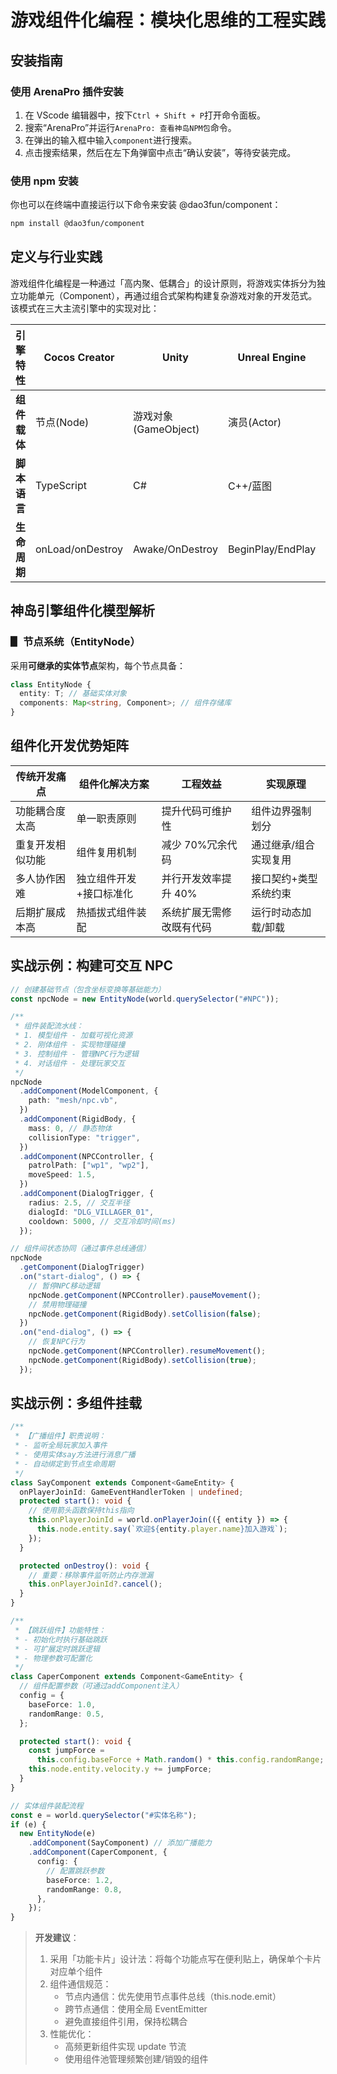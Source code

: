 # 游戏组件化编程：模块化思维的工程实践

## 安装指南

### 使用 ArenaPro 插件安装

1. 在 VScode 编辑器中，按下`Ctrl + Shift + P`打开命令面板。
2. 搜索“ArenaPro”并运行`ArenaPro: 查看神岛NPM包`命令。
3. 在弹出的输入框中输入`component`进行搜索。
4. 点击搜索结果，然后在左下角弹窗中点击“确认安装”，等待安装完成。

### 使用 npm 安装

你也可以在终端中直接运行以下命令来安装 @dao3fun/component：

```bash
npm install @dao3fun/component
```

## 定义与行业实践

游戏组件化编程是一种通过「高内聚、低耦合」的设计原则，将游戏实体拆分为独立功能单元（Component），再通过组合式架构构建复杂游戏对象的开发范式。该模式在三大主流引擎中的实现对比：

| 引擎特性     | Cocos Creator    | Unity                | Unreal Engine     | Box3 引擎             |
| ------------ | ---------------- | -------------------- | ----------------- | --------------------- |
| **组件载体** | 节点(Node)       | 游戏对象(GameObject) | 演员(Actor)       | 扩展节点(EntityNode)  |
| **脚本语言** | TypeScript       | C#                   | C++/蓝图          | TypeScript/JavaScript |
| **生命周期** | onLoad/onDestroy | Awake/OnDestroy      | BeginPlay/EndPlay | onLoad/onDestroy      |

## 神岛引擎组件化模型解析

### ▋ 节点系统（EntityNode）

采用**可继承的实体节点**架构，每个节点具备：

```typescript
class EntityNode {
  entity: T; // 基础实体对象
  components: Map<string, Component>; // 组件存储库
}
```

## 组件化开发优势矩阵

| 传统开发痛点     | 组件化解决方案          | 工程效益                 | 实现原理              |
| ---------------- | ----------------------- | ------------------------ | --------------------- |
| 功能耦合度太高   | 单一职责原则            | 提升代码可维护性         | 组件边界强制划分      |
| 重复开发相似功能 | 组件复用机制            | 减少 70%冗余代码         | 通过继承/组合实现复用 |
| 多人协作困难     | 独立组件开发+接口标准化 | 并行开发效率提升 40%     | 接口契约+类型系统约束 |
| 后期扩展成本高   | 热插拔式组件装配        | 系统扩展无需修改既有代码 | 运行时动态加载/卸载   |

## 实战示例：构建可交互 NPC

```typescript
// 创建基础节点（包含坐标变换等基础能力）
const npcNode = new EntityNode(world.querySelector("#NPC"));

/**
 * 组件装配流水线：
 * 1. 模型组件 - 加载可视化资源
 * 2. 刚体组件 - 实现物理碰撞
 * 3. 控制组件 - 管理NPC行为逻辑
 * 4. 对话组件 - 处理玩家交互
 */
npcNode
  .addComponent(ModelComponent, {
    path: "mesh/npc.vb",
  })
  .addComponent(RigidBody, {
    mass: 0, // 静态物体
    collisionType: "trigger",
  })
  .addComponent(NPCController, {
    patrolPath: ["wp1", "wp2"],
    moveSpeed: 1.5,
  })
  .addComponent(DialogTrigger, {
    radius: 2.5, // 交互半径
    dialogId: "DLG_VILLAGER_01",
    cooldown: 5000, // 交互冷却时间(ms)
  });

// 组件间状态协同（通过事件总线通信）
npcNode
  .getComponent(DialogTrigger)
  .on("start-dialog", () => {
    // 暂停NPC移动逻辑
    npcNode.getComponent(NPCController).pauseMovement();
    // 禁用物理碰撞
    npcNode.getComponent(RigidBody).setCollision(false);
  })
  .on("end-dialog", () => {
    // 恢复NPC行为
    npcNode.getComponent(NPCController).resumeMovement();
    npcNode.getComponent(RigidBody).setCollision(true);
  });
```

## 实战示例：多组件挂载

```typescript
/**
 * 【广播组件】职责说明：
 * - 监听全局玩家加入事件
 * - 使用实体say方法进行消息广播
 * - 自动绑定到节点生命周期
 */
class SayComponent extends Component<GameEntity> {
  onPlayerJoinId: GameEventHandlerToken | undefined;
  protected start(): void {
    // 使用箭头函数保持this指向
    this.onPlayerJoinId = world.onPlayerJoin(({ entity }) => {
      this.node.entity.say(`欢迎${entity.player.name}加入游戏`);
    });
  }

  protected onDestroy(): void {
    // 重要：移除事件监听防止内存泄漏
    this.onPlayerJoinId?.cancel();
  }
}

/**
 * 【跳跃组件】功能特性：
 * - 初始化时执行基础跳跃
 * - 可扩展定时跳跃逻辑
 * - 物理参数可配置化
 */
class CaperComponent extends Component<GameEntity> {
  // 组件配置参数（可通过addComponent注入）
  config = {
    baseForce: 1.0,
    randomRange: 0.5,
  };

  protected start(): void {
    const jumpForce =
      this.config.baseForce + Math.random() * this.config.randomRange;
    this.node.entity.velocity.y += jumpForce;
  }
}

// 实体组件装配流程
const e = world.querySelector("#实体名称");
if (e) {
  new EntityNode(e)
    .addComponent(SayComponent) // 添加广播能力
    .addComponent(CaperComponent, {
      config: {
        // 配置跳跃参数
        baseForce: 1.2,
        randomRange: 0.8,
      },
    });
}
```

> **开发建议**：
>
> 1. 采用「功能卡片」设计法：将每个功能点写在便利贴上，确保单个卡片对应单个组件
> 2. 组件通信规范：
>    - 节点内通信：优先使用节点事件总线（this.node.emit）
>    - 跨节点通信：使用全局 EventEmitter
>    - 避免直接组件引用，保持松耦合
> 3. 性能优化：
>    - 高频更新组件实现 update 节流
>    - 使用组件池管理频繁创建/销毁的组件
